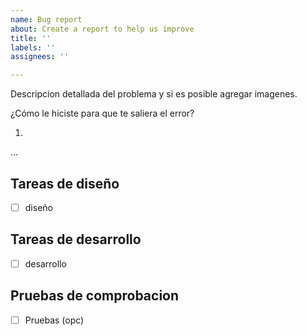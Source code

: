 ```yaml
---
name: Bug report
about: Create a report to help us improve
title: ''
labels: ''
assignees: ''

---
```

Descripcion detallada del problema y si es posible agregar imagenes.

¿Cómo le hiciste para que te saliera el error?

1. 
...

## Tareas de diseño

* [ ]  diseño

## Tareas de desarrollo

* [ ]  desarrollo

## Pruebas de comprobacion

* [ ]  Pruebas (opc)
